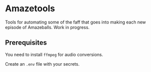 # Amazetools

Tools for automating some of the faff that goes into making each new episode of Amazeballs. Work in progress.

## Prerequisites

You need to install `ffmpeg` for audio conversions.

Create an `.env` file with your secrets.


